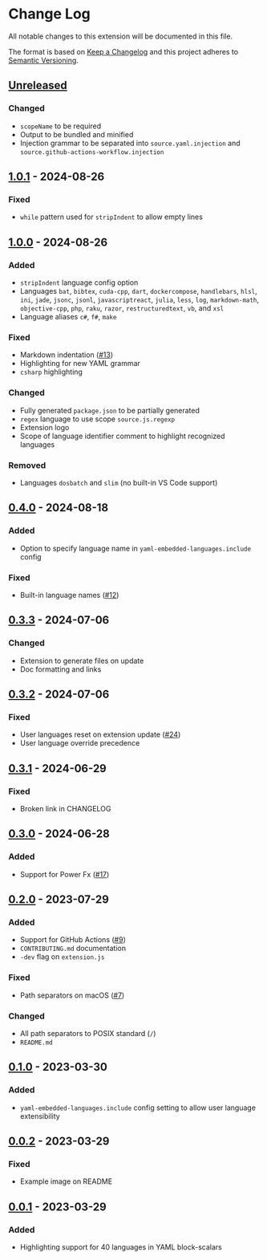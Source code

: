 # Change Log

All notable changes to this extension will be documented in this file.

The format is based on [Keep a Changelog](http://keepachangelog.com/) and this project adheres to [Semantic Versioning](https://semver.org/).

## [Unreleased]

### Changed

- `scopeName` to be required
- Output to be bundled and minified
- Injection grammar to be separated into `source.yaml.injection` and `source.github-actions-workflow.injection`

## [1.0.1] - 2024-08-26

### Fixed

- `while` pattern used for `stripIndent` to allow empty lines

## [1.0.0] - 2024-08-26

### Added

- `stripIndent` language config option
- Languages `bat`, `bibtex`, `cuda-cpp`, `dart`, `dockercompose`, `handlebars`, `hlsl`, `ini`, `jade`, `jsonc`, `jsonl`, `javascriptreact`, `julia`, `less`, `log`, `markdown-math`, `objective-cpp`, `php`, `raku`, `razor`, `restructuredtext`, `vb`, and `xsl`
- Language aliases `c#`, `f#`, `make`

### Fixed

- Markdown indentation ([#13](https://github.com/harrydowning/yaml-embedded-languages/issues/13))
- Highlighting for new YAML grammar
- `csharp` highlighting

### Changed

- Fully generated `package.json` to be partially generated
- `regex` language to use scope `source.js.regexp`
- Extension logo
- Scope of language identifier comment to highlight recognized languages

### Removed

- Languages `dosbatch` and `slim` (no built-in VS Code support)

## [0.4.0] - 2024-08-18

### Added

- Option to specify language name in `yaml-embedded-languages.include` config

### Fixed

- Built-in language names ([#12](https://github.com/harrydowning/yaml-embedded-languages/issues/12))

## [0.3.3] - 2024-07-06

### Changed

- Extension to generate files on update
- Doc formatting and links

## [0.3.2] - 2024-07-06

### Fixed

- User languages reset on extension update ([#24](https://github.com/harrydowning/yaml-embedded-languages/issues/24))
- User language override precedence

## [0.3.1] - 2024-06-29

### Fixed

- Broken link in CHANGELOG

## [0.3.0] - 2024-06-28

### Added

- Support for Power Fx ([#17](https://github.com/harrydowning/yaml-embedded-languages/issues/17))

## [0.2.0] - 2023-07-29

### Added

- Support for GitHub Actions ([#9](https://github.com/harrydowning/yaml-embedded-languages/issues/9))
- `CONTRIBUTING.md` documentation
- `-dev` flag on `extension.js`

### Fixed

- Path separators on macOS ([#7](https://github.com/harrydowning/yaml-embedded-languages/issues/7))

### Changed

- All path separators to POSIX standard (`/`)
- `README.md`

## [0.1.0] - 2023-03-30

### Added

- `yaml-embedded-languages.include` config setting to allow user language extensibility

## [0.0.2] - 2023-03-29

### Fixed

- Example image on README

## [0.0.1] - 2023-03-29

### Added

- Highlighting support for 40 languages in YAML block-scalars

[unreleased]: https://github.com/harrydowning/yaml-embedded-languages/compare/v1.0.1...HEAD
[1.0.1]: https://github.com/harrydowning/yaml-embedded-languages/compare/v1.0.0...v1.0.1
[1.0.0]: https://github.com/harrydowning/yaml-embedded-languages/compare/v0.4.0...v1.0.0
[0.4.0]: https://github.com/harrydowning/yaml-embedded-languages/compare/v0.3.3...v0.4.0
[0.3.3]: https://github.com/harrydowning/yaml-embedded-languages/compare/v0.3.2...v0.3.3
[0.3.2]: https://github.com/harrydowning/yaml-embedded-languages/compare/v0.3.1...v0.3.2
[0.3.1]: https://github.com/harrydowning/yaml-embedded-languages/compare/v0.3.0...v0.3.1
[0.3.0]: https://github.com/harrydowning/yaml-embedded-languages/compare/v0.2.0...v0.3.0
[0.2.0]: https://github.com/harrydowning/yaml-embedded-languages/compare/v0.1.0...v0.2.0
[0.1.0]: https://github.com/harrydowning/yaml-embedded-languages/compare/v0.0.2...v0.1.0
[0.0.2]: https://github.com/harrydowning/yaml-embedded-languages/compare/v0.0.1...v0.0.2
[0.0.1]: https://github.com/harrydowning/yaml-embedded-languages/releases/tag/v0.0.1
